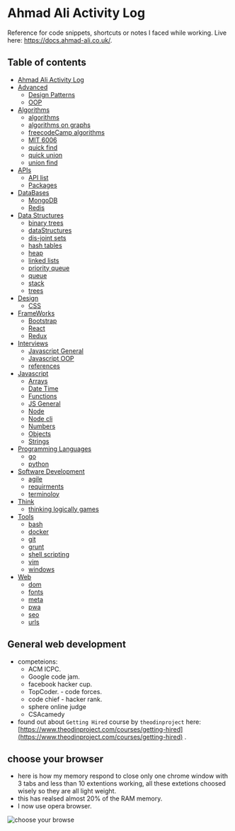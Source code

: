 # Ahmad Ali Activity Log

Reference for code snippets, shortcuts or notes I faced while working. Live here: <https://docs.ahmad-ali.co.uk/>.

## Table of contents

* [Ahmad Ali Activity Log](README.md)
* [Advanced](src/advanced/README.md)
  * [Design Patterns](src/advanced/design_patterns.md)
  * [OOP](src/advanced/oop.md)
* [Algorithms](src/algorithms/README.md)
  * [algorithms](src/algorithms/algorithms.md)
  * [algorithms on graphs](src/algorithms/algorithms-on-graphs.md)
  * [freecodeCamp algorithms](src/algorithms/freecodecamp.md)
  * [MIT 6006](src/algorithms/mit6006.md)
  * [quick find](src/algorithms/quick_find.md)
  * [quick union](src/algorithms/quick_union.md)
  * [union find](src/algorithms/union_find.md)
* [APIs](src/api/README.md)
  * [API list](src/api/api-list.md)
  * [Packages](src/api/packages.md)
* [DataBases](src/databases/README.d)
  * [MongoDB](src/databases/mongo.md)
  * [Redis](src/databases/redis.md)
* [Data Structures](src/dataStructures/README.md)
  * [binary trees](src/dataStructures/binary_trees.md)
  * [dataStructures](src/dataStructures/data_structures.md)
  * [dis-joint sets](src/dataStructures/disjoint_setes.md)
  * [hash tables](src/dataStructures/hash_tables.md)
  * [heap](src/dataStructures/heap.md)
  * [linked lists](src/dataStructures/linked_lists.md)
  * [priority queue](src/dataStructures/priority_queue.md)
  * [queue](src/dataStructures/queue.md)
  * [stack](src/dataStructures/stack.md)
  * [trees](src/dataStructures/trees.md)
* [Design](src/design/README.md)
  * [CSS](src/design/css.md)
* [FrameWorks](src/frameworks/README.md)
  * [Bootstrap](src/frameworks/bootstrap.md)
  * [React](src/frameworks/react.md)
  * [Redux](src/frameworks/redux.md)
* [Interviews](src/interviews/README.md)
  * [Javascript General](src/interviews/js_general.md)
  * [Javascript OOP](src/interviews/js_oop.md)
  * [references](src/interviews/references.md)
* [Javascript](src/javascript/README.md)
  * [Arrays](src/javascript/arrays.md)
  * [Date Time](src/javascript/datetime.md)
  * [Functions](src/javascript/functions.md)
  * [JS General](src/javascript/generaljs.md)
  * [Node](src/javascript/node.md)
  * [Node cli](src/javascript/cli.md)
  * [Numbers](src/javascript/numbers.md)
  * [Objects](src/javascript/objects.md)
  * [Strings](src/javascript/strings.md)
* [Programming Languages](src/programming-languages/README.md)
  * [go](src/programming-languages/go.md)
  * [python](src/programming-languages/python.md)
* [Software Development](src/software-development/README.md)
  * [agile](src/software-development/agile.md)
  * [requirments](src/software-development/requirments.md)
  * [terminoloy](src/software-development/terminoloy.md)
* [Think](src/think/README.md)
  * [thinking logically games](src/think/thinking_logically_games.md)
* [Tools](src/tools/README.md)
  * [bash](src/tools/bash.md)
  * [docker](src/tools/docker.md)
  * [git](src/tools/git.md)
  * [grunt](src/tools/grunt.md)
  * [shell scripting](src/tools/shel_scripting.md)
  * [vim](src/tools/vim.md)
  * [windows](src/tools/windows.md)
* [Web](src/web/README.md)
  * [dom](src/web/dom.md)
  * [fonts](src/web/fonts.md)
  * [meta](src/web/meta.md)
  * [pwa](src/web/pwa.md)
  * [seo](src/web/seo.md)
  * [urls](src/web/urls.md)

## General web development

* competeions:
  * ACM ICPC.
  * Google code jam.
  * facebook hacker cup.
  * TopCoder. - code forces.
  * code chief - hacker rank.
  * sphere online judge
  * CSAcamedy
* found out about `Getting Hired` course by `theodinproject` here: [https://www.theodinproject.com/courses/getting-hired](https://www.theodinproject.com/courses/getting-hired) .

## choose your browser

* here is how my memory respond to close only one chrome window with 3 tabs and less than 10 extentions working, all these extetions choosed wisely so they are all light weight.
* this has realsed almost 20% of the RAM memory.
* I now use opera browser.

![choose your browse](https://i.imgur.com/XUbSPc3.png)
